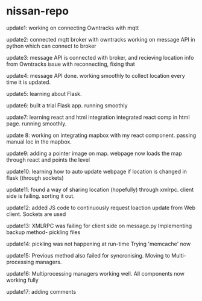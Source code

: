 # nissan-repo

update1:
working on connecting Owntracks with mqtt

update2:
connected mqtt broker with owntracks
working on message API in python which can connect to broker

update3:
message API is connected with broker, and recieving location info from Owntracks
issue with reconnecting, fixing that

update4:
message API done. working smoothly to collect location every time it is updated.

update5:
learning about Flask.

update6:
built a trial Flask app. running smoothly

update7:
learning react and html integration
integrated react comp in html page. running smoothly.


update 8:
working on integrating mapbox with my react component.
passing manual loc in the mapbox.

update9:
adding a pointer image on map.
webpage now loads the map through react and points the level

update10:
learning how to auto update webpage if location is changed in flask (through sockets)

update11:
found a way of sharing location (hopefully) through xmlrpc. client side is failing. sorting it out.

update12:
added JS code to continuously request loaction update from Web client.
Sockets are used

update13:
XMLRPC was failing for client side on message.py
Implementing backup method- pickling files

update14:
pickling was not happening at run-time
Trying 'memcache' now

update15:
Previous method also failed for syncronising.
Moving to Multi-processing managers.

update16:
Multiprocessing managers working well. 
All components now working fully

update17:
adding comments

